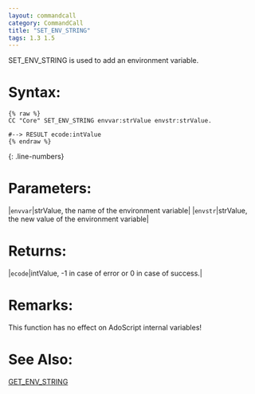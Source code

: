 ```yaml
---
layout: commandcall
category: CommandCall
title: "SET_ENV_STRING"
tags: 1.3 1.5
---
```


SET_ENV_STRING is used to add an environment variable.

# Syntax:  

```adoscript
{% raw %}
CC "Core" SET_ENV_STRING envvar:strValue envstr:strValue. 

#--> RESULT ecode:intValue
{% endraw %}
```
{: .line-numbers}

# Parameters:  

|`envvar`|strValue, the name of the environment variable|
|`envstr`|strValue, the new value of the environment variable|

# Returns:  

|`ecode`|intValue, -1 in case of error or 0 in case of success.|

# Remarks:

This function has no effect on AdoScript internal variables!

# See Also:  

[GET_ENV_STRING](get_env_string.html "GET_ENV_STRING")  


